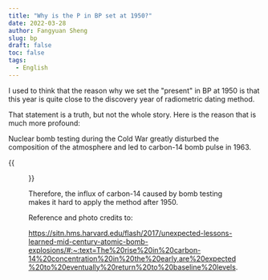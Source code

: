 ```yaml
---
title: "Why is the P in BP set at 1950?"
date: 2022-03-28
author: Fangyuan Sheng
slug: bp
draft: false
toc: false
tags:
  - English
---
```




I used to think that the reason why we set the "present" in BP at 1950 is that this year is quite close to the discovery year of radiometric dating method.

That statement is a truth, but not the whole story. Here is the reason that is much more profound:

Nuclear bomb testing during the Cold War greatly disturbed the composition of the atmosphere and led to carbon-14 bomb pulse in 1963.

{{<figure src="https://hellenshengfy.github.io/bomb.png">}}

Therefore, the influx of carbon-14 caused by bomb testing makes it hard to apply the method after 1950.

Reference and photo credits to: 
  
https://sitn.hms.harvard.edu/flash/2017/unexpected-lessons-learned-mid-century-atomic-bomb-explosions/#:~:text=The%20rise%20in%20carbon-14%20concentration%20in%20the%20early,are%20expected%20to%20eventually%20return%20to%20baseline%20levels.

